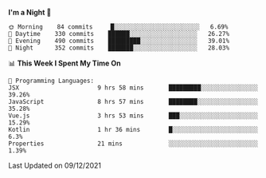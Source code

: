 <!--START_SECTION:waka-->
**I'm a Night 🦉** 

```text
🌞 Morning    84 commits     █░░░░░░░░░░░░░░░░░░░░░░░░   6.69% 
🌆 Daytime    330 commits    ██████░░░░░░░░░░░░░░░░░░░   26.27% 
🌃 Evening    490 commits    █████████░░░░░░░░░░░░░░░░   39.01% 
🌙 Night      352 commits    ███████░░░░░░░░░░░░░░░░░░   28.03%

```


📊 **This Week I Spent My Time On** 

```text
💬 Programming Languages: 
JSX                      9 hrs 58 mins       █████████░░░░░░░░░░░░░░░░   39.26% 
JavaScript               8 hrs 57 mins       ████████░░░░░░░░░░░░░░░░░   35.28% 
Vue.js                   3 hrs 53 mins       ███░░░░░░░░░░░░░░░░░░░░░░   15.29% 
Kotlin                   1 hr 36 mins        █░░░░░░░░░░░░░░░░░░░░░░░░   6.3% 
Properties               21 mins             ░░░░░░░░░░░░░░░░░░░░░░░░░   1.39%

```


 Last Updated on 09/12/2021
<!--END_SECTION:waka-->
